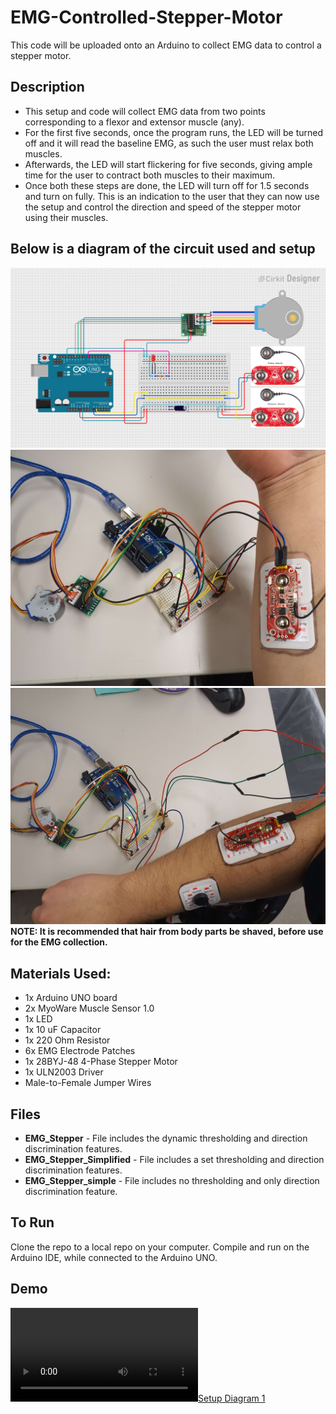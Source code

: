 # EMG-Controlled-Stepper-Motor
This code will be uploaded onto an Arduino to collect EMG data to control a stepper motor.

## Description
* This setup and code will collect EMG data from two points corresponding to a flexor and extensor muscle (any). 
* For the first five seconds, once the program runs, the LED will be turned off and it will read the baseline EMG, as such the user must relax both muscles. 
* Afterwards, the LED will start flickering for five seconds, giving ample time for the user to contract both muscles to their maximum. 
* Once both these steps are done, the LED will turn off for 1.5 seconds and turn on fully. This is an indication to the user that they can now use the setup and control the direction and speed of the stepper motor using their muscles.

## Below is a diagram of the circuit used and setup
[![Circuit Diagram](https://github.com/Detadja/EMG-Controlled-Stepper-Motor/blob/main/EMG%20Stepper%20Circuit.png)](https://github.com/Detadja)
[![Setup Diagram 1](https://github.com/Detadja/EMG-Controlled-Stepper-Motor/blob/main/EMG%20Stepper%20Setup%201.jpg)](https://github.com/Detadja)
[![Setup Diagram 1](https://github.com/Detadja/EMG-Controlled-Stepper-Motor/blob/main/EMG%20Stepper%20Setup%202.jpg)](https://github.com/Detadja)
**NOTE: It is recommended that hair from body parts be shaved, before use for the EMG collection.**

## Materials Used:
* 1x Arduino UNO board
* 2x MyoWare Muscle Sensor 1.0
* 1x LED
* 1x 10 uF Capacitor
* 1x 220 Ohm Resistor
* 6x EMG Electrode Patches
* 1x 28BYJ-48 4-Phase Stepper Motor
* 1x ULN2003 Driver
* Male-to-Female Jumper Wires

## Files
* **EMG_Stepper** - File includes the dynamic thresholding and direction discrimination features.
* **EMG_Stepper_Simplified** - File includes a set thresholding and direction discrimination features.
* **EMG_Stepper_simple** - File includes no thresholding and only direction discrimination feature.

## To Run
Clone the repo to a local repo on your computer. Compile and run on the Arduino IDE, while connected to the Arduino UNO.

## Demo
[![Setup Diagram 1](https://github.com/Detadja/EMG-Controlled-Stepper-Motor/blob/main/EMG%20Stepper%20Demo.mp4)](https://github.com/Detadja)
